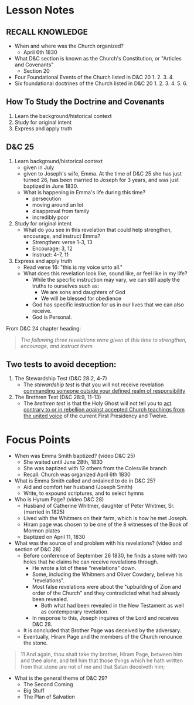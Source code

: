 # Lesson Notes
## RECALL KNOWLEDGE
* When and where was the Church organized?
	* April 6th 1830
* What D&C section is known as the Church's Constitution, or "Articles and Covenants"
	* Section 20
* Four Foundational Events of the Church listed in D&C 20
	1.
	2.
	3.
	4.
* Six foundational doctrines of the Church listed in D&C 20
	1.
	2.
	3.
	4.
	5.
	6.

## How To Study the Doctrine and Covenants
1. Learn the background/historical context
2. Study for original intent
3. Express and apply truth

## D&C 25
1. Learn background/historical context
	* given in July
	* given to Joseph's wife, Emma. At the time of D&C 25 she has just turned 26, has been married to Joseph for 3 years, and was just baptized in June 1830.
	* What is happening in Emma's life during this time?
		* persecution
		* moving around an lot
		* disapproval from family
		* incredibly poor
2. Study for original intent
	* What do you see in this revelation that could help strengthen, encourage, and instruct Emma?
		* Strengthen: verse 1-3, 13
		* Encourage: 3, 12
		* Instruct: 4-7, 11
3. Express and apply truth
	* Read verse 16: "this is my voice unto all."
	* What does this revelation look like, sound like, or feel like in my life?
		* While the specific instruction may vary, we can still apply the truths to ourselves such as:
			* We are sons and daughters of God
			* We will be blessed for obedience
		* God has specific instruction for us in our lives that we can also receive.
		* God is Personal.

From D&C 24 chapter heading:
> *The following three revelations were given at this time to strengthen, encourage, and instruct them.*

## Two tests to avoid deception:
1. The Stewardship Test (D&C 28:2, 4-7)
	* The *stewardship test* is that you will not receive revelation <u>commanding someone outside your defined realm of responsibility</u>
2.  The Brethren Test (D&C 28:9, 11-13)
	* The *brethren test* is that the Holy Ghost will not tell you to <u>act contrary to or in rebellion against accepted Church teachings from the united voice</u> of the current First Presidency and Twelve.

# Focus Points
* When was Emma Smith baptized? (video D&C 25)
	* She waited until June 28th, 1830
	* She was baptized with 12 others from the Colesville branch
	* Recall: Church was organized April 6th 1830
* What is Emma Smith called and ordained to do in D&C 25?
	* Aid and comfort her husband (Joseph Smith)
	* Write, to expound scriptures, and to select hymns
* Who is Hyrum Page? (video D&C 28)
	* Husband of Catherine Whitmer, daughter of Peter Whitmer, Sr. (married in 1825)
	* Lived with the Whitmers on their farm, which is how he met Joseph.
	* Hiram page was chosen to be one of the 8 witnesses of the Book of Mormon plates
	* Baptized on April 11, 1830
* What was the source of and problem with his revelations? (video and section of D&C 28)
	* Before conference of September 26 1830, he finds a stone with two holes that he claims he can receive revelations through.
		* He wrote a lot of these "revelations" down.
		* Some, including the Whitmers and Oliver Cowdery, believe his "revelations".
		* Most false revelations were about the "upbuilding of Zion and order of the Church" and they contradicted what had already been revealed.
			* Both what had been revealed in the New Testament as well as contemporary revelation.
		* In response to this, Joseph inquires of the Lord and receives D&C 28.
	* It is concluded that Brother Page was deceived by the adversary.
	* Eventually, Hiram Page and the members of the Church renounce the stone.

> 11 And again, thou shalt take thy brother, Hiram Page, between him and thee alone, and tell him that those things which he hath written from that stone are not of me and that Satan deceiveth him;

* What is the general theme of D&C 29?
	* The Second Coming
	* Big Stuff
	* The Plan of Salvation
